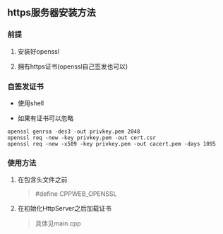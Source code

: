 ## https服务器安装方法



### 前提

1. 安装好openssl

2. 拥有https证书(openssl自己签发也可以)

### 自签发证书

- 使用shell

- 如果有证书可以忽略

```shell
openssl genrsa -des3 -out privkey.pem 2048 
openssl req -new -key privkey.pem -out cert.csr 
openssl req -new -x509 -key privkey.pem -out cacert.pem -days 1095
```

### 使用方法

1. 在包含头文件之前
   
   > #define CPPWEB_OPENSSL

2. 在初始化HttpServer之后加载证书
   
   > 具体见main.cpp
